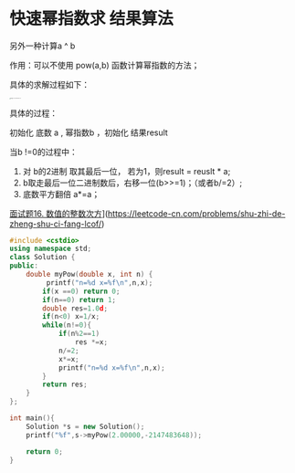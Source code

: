 # 快速幂指数求 结果算法

另外一种计算a ^ b 

作用：可以不使用  pow(a,b) 函数计算幂指数的方法； 

具体的求解过程如下：

<img src="[032]快速幂求结果算法.assets/image-20200306161612216.png" alt="image-20200306161612216" style="zoom:10%;" />

具体的过程：

初始化 底数 a , 幂指数b ，初始化 结果result

当b !=0的过程中：

1. 对 b的2进制  取其最后一位， 若为1，则result = reuslt * a;
2. b取走最后一位二进制数后，右移一位(b>>=1)；（或者b/=2）;
3. 底数平方翻倍   a*=a；

[面试题16. 数值的整数次方](https://leetcode-cn.com/problems/shu-zhi-de-zheng-shu-ci-fang-lcof/)](https://leetcode-cn.com/problems/shu-zhi-de-zheng-shu-ci-fang-lcof/)

```C++
#include <cstdio>
using namespace std;
class Solution {
public:
    double myPow(double x, int n) {
         printf("n=%d x=%f\n",n,x);
        if(x ==0) return 0;
        if(n==0) return 1;
        double res=1.0d;
        if(n<0) x=1/x;
        while(n!=0){
            if(n%2==1)
                res *=x;
            n/=2;
            x*=x;
            printf("n=%d x=%f\n",n,x);
        }
        return res;
    }
};

int main(){
    Solution *s = new Solution();
    printf("%f",s->myPow(2.00000,-2147483648));

    return 0;
}
```

